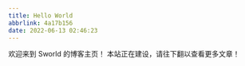 ```yaml
---
title: Hello World
abbrlink: 4a17b156
date: 2022-06-13 02:46:23
---
```

欢迎来到 Sworld 的博客主页！
本站正在建设，请往下翻以查看更多文章！
